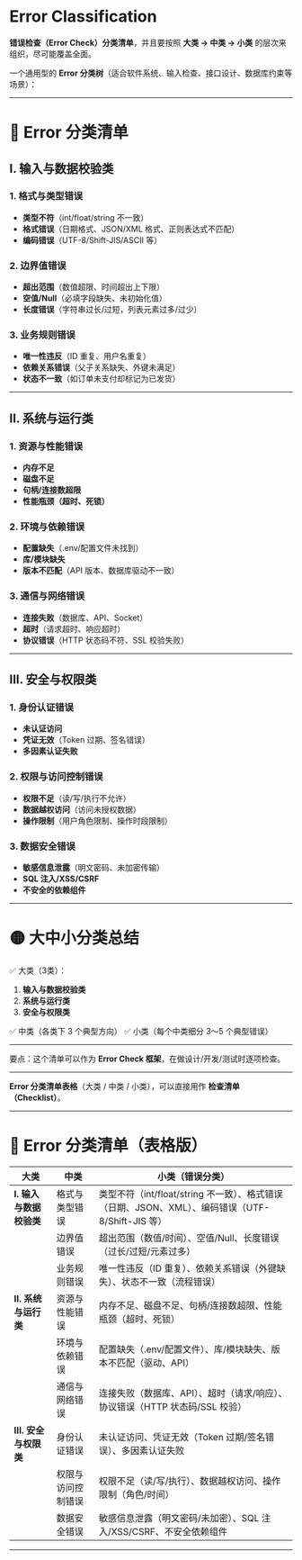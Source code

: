 Error Classification
=====

**错误检查（Error Check）分类清单**，并且要按照 **大类 → 中类 → 小类** 的层次来组织，尽可能覆盖全面。

一个通用型的 **Error 分类树**（适合软件系统、输入检查、接口设计、数据库约束等场景）：

---

# 🔴 Error 分类清单

## I. 输入与数据校验类

### 1. 格式与类型错误

* **类型不符**（int/float/string 不一致）
* **格式错误**（日期格式、JSON/XML 格式、正则表达式不匹配）
* **编码错误**（UTF-8/Shift-JIS/ASCII 等）

### 2. 边界值错误

* **超出范围**（数值超限、时间超出上下限）
* **空值/Null**（必填字段缺失、未初始化值）
* **长度错误**（字符串过长/过短，列表元素过多/过少）

### 3. 业务规则错误

* **唯一性违反**（ID 重复、用户名重复）
* **依赖关系错误**（父子关系缺失、外键未满足）
* **状态不一致**（如订单未支付却标记为已发货）

---

## II. 系统与运行类

### 1. 资源与性能错误

* **内存不足**
* **磁盘不足**
* **句柄/连接数超限**
* **性能瓶颈（超时、死锁）**

### 2. 环境与依赖错误

* **配置缺失**（.env/配置文件未找到）
* **库/模块缺失**
* **版本不匹配**（API 版本、数据库驱动不一致）

### 3. 通信与网络错误

* **连接失败**（数据库、API、Socket）
* **超时**（请求超时、响应超时）
* **协议错误**（HTTP 状态码不符、SSL 校验失败）

---

## III. 安全与权限类

### 1. 身份认证错误

* **未认证访问**
* **凭证无效**（Token 过期、签名错误）
* **多因素认证失败**

### 2. 权限与访问控制错误

* **权限不足**（读/写/执行不允许）
* **数据越权访问**（访问未授权数据）
* **操作限制**（用户角色限制、操作时段限制）

### 3. 数据安全错误

* **敏感信息泄露**（明文密码、未加密传输）
* **SQL 注入/XSS/CSRF**
* **不安全的依赖组件**

---

# 🟡 大中小分类总结

✅ 大类（3类）：

1. **输入与数据校验类**
2. **系统与运行类**
3. **安全与权限类**

✅ 中类（各类下 3 个典型方向）
✅ 小类（每个中类细分 3～5 个典型错误）

---

要点：这个清单可以作为 **Error Check 框架**，在做设计/开发/测试时逐项检查。

---

**Error 分类清单表格**（大类 / 中类 / 小类），可以直接用作 **检查清单（Checklist）**。

---

# 📝 Error 分类清单（表格版）

| 大类              | 中类        | 小类（错误分类）                                                             |
|-----------------|-----------|----------------------------------------------------------------------|
| **I. 输入与数据校验类** | 格式与类型错误   | 类型不符（int/float/string 不一致）、格式错误（日期、JSON、XML）、编码错误（UTF-8/Shift-JIS 等） |
|                 | 边界值错误     | 超出范围（数值/时间）、空值/Null、长度错误（过长/过短/元素过多）                                 |
|                 | 业务规则错误    | 唯一性违反（ID 重复）、依赖关系错误（外键缺失）、状态不一致（流程错误）                                |
| **II. 系统与运行类**  | 资源与性能错误   | 内存不足、磁盘不足、句柄/连接数超限、性能瓶颈（超时、死锁）                                       |
|                 | 环境与依赖错误   | 配置缺失（.env/配置文件）、库/模块缺失、版本不匹配（驱动、API）                                 |
|                 | 通信与网络错误   | 连接失败（数据库、API）、超时（请求/响应）、协议错误（HTTP 状态码/SSL 校验）                        |
| **III. 安全与权限类** | 身份认证错误    | 未认证访问、凭证无效（Token 过期/签名错误）、多因素认证失败                                    |
|                 | 权限与访问控制错误 | 权限不足（读/写/执行）、数据越权访问、操作限制（角色/时间）                                      |
|                 | 数据安全错误    | 敏感信息泄露（明文密码/未加密）、SQL 注入/XSS/CSRF、不安全依赖组件                             |

---

